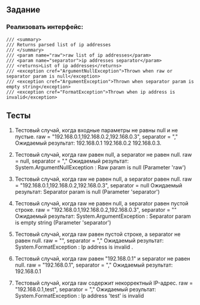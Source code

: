 ## Задание
### Реализовать интерфейс:
    /// <summary>
    /// Returns parsed list of ip addresses
    /// </summary>
    /// <param name="raw">raw list of ip addresses</param>
    /// <param name="separator">ip addresses separator</param>
    /// <returns>List of ip addresses</returns>
    /// <exception cref="ArgumentNullException">Thrown when raw or separator param is null</exception>
    /// <exception cref="ArgumentException">Thrown when separator param is empty string</exception>
    /// <exception cref="FormatException">Thrown when ip address is invalid</exception>

## Тесты
1) Тестовый случай, когда входные параметры не равны null и не пустые. raw = "192.168.0.1,192.168.0.2,192.168.0.3", separator = ","
Ожидаемый результат: 
192.168.0.1
192.168.0.2
192.168.0.3.

2) Тестовый случай, когда raw равен null, а separator не равен null. raw = null, separator = ","
Ожидаемый результат: System.ArgumentNullException : Raw param is null (Parameter 'raw')

3) Тестовый случай, когда raw не равен null, а separator равен null. raw = "192.168.0.1,192.168.0.2,192.168.0.3", separator = null
Ожидаемый результат: Separator param is null (Parameter 'separator')

4) Тестовый случай, когда raw не равен null, а separator равен пустой строке. raw = "192.168.0.1,192.168.0.2,192.168.0.3", separator = ""
Ожидаемый результат: System.ArgumentException : Separator param is empty string (Parameter 'separator')

5) Тестовый случай, когда raw равен пустой строке, а separator не равен null. raw = "", separator = ","
Ожидаемый результат: System.FormatException : Ip address  is invalid
.
6) Тестовый случай, когда raw равен "192.168.0.1" и separator не равен null. raw = "192.168.0.1", separator = ","
Ожидаемый результат: 192.168.0.1

7) Тестовый случай, когда raw содержит некорректный IP-адрес. raw = "192.168.0.1,test", separator = ","
Ожидаемый результат: System.FormatException : Ip address 'test' is invalid
